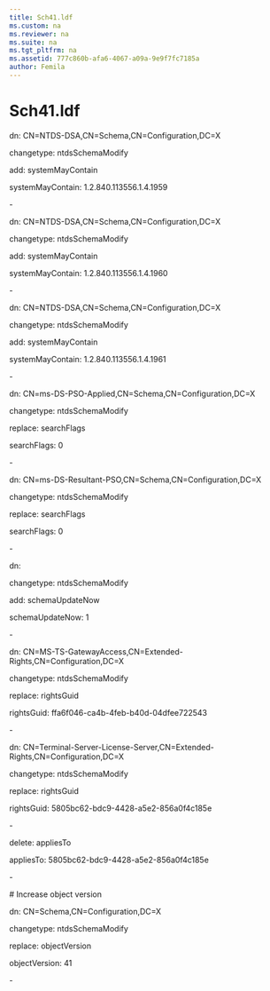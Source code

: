```yaml
---
title: Sch41.ldf
ms.custom: na
ms.reviewer: na
ms.suite: na
ms.tgt_pltfrm: na
ms.assetid: 777c860b-afa6-4067-a09a-9e9f7fc7185a
author: Femila
---
```

# Sch41.ldf
  dn: CN\=NTDS\-DSA,CN\=Schema,CN\=Configuration,DC\=X  
  
 changetype: ntdsSchemaModify  
  
 add: systemMayContain  
  
 systemMayContain: 1.2.840.113556.1.4.1959  
  
 \-  
  
 dn: CN\=NTDS\-DSA,CN\=Schema,CN\=Configuration,DC\=X  
  
 changetype: ntdsSchemaModify  
  
 add: systemMayContain  
  
 systemMayContain: 1.2.840.113556.1.4.1960  
  
 \-  
  
 dn: CN\=NTDS\-DSA,CN\=Schema,CN\=Configuration,DC\=X  
  
 changetype: ntdsSchemaModify  
  
 add: systemMayContain  
  
 systemMayContain: 1.2.840.113556.1.4.1961  
  
 \-  
  
 dn: CN\=ms\-DS\-PSO\-Applied,CN\=Schema,CN\=Configuration,DC\=X  
  
 changetype: ntdsSchemaModify  
  
 replace: searchFlags  
  
 searchFlags: 0  
  
 \-  
  
 dn: CN\=ms\-DS\-Resultant\-PSO,CN\=Schema,CN\=Configuration,DC\=X  
  
 changetype: ntdsSchemaModify  
  
 replace: searchFlags  
  
 searchFlags: 0  
  
 \-  
  
 dn:  
  
 changetype: ntdsSchemaModify  
  
 add: schemaUpdateNow  
  
 schemaUpdateNow: 1  
  
 \-  
  
 dn: CN\=MS\-TS\-GatewayAccess,CN\=Extended\-Rights,CN\=Configuration,DC\=X  
  
 changetype: ntdsSchemaModify  
  
 replace: rightsGuid  
  
 rightsGuid: ffa6f046\-ca4b\-4feb\-b40d\-04dfee722543  
  
 \-  
  
 dn: CN\=Terminal\-Server\-License\-Server,CN\=Extended\-Rights,CN\=Configuration,DC\=X  
  
 changetype: ntdsSchemaModify  
  
 replace: rightsGuid  
  
 rightsGuid: 5805bc62\-bdc9\-4428\-a5e2\-856a0f4c185e  
  
 \-  
  
 delete: appliesTo  
  
 appliesTo: 5805bc62\-bdc9\-4428\-a5e2\-856a0f4c185e  
  
 \-  
  
 \# Increase object version  
  
 dn: CN\=Schema,CN\=Configuration,DC\=X  
  
 changetype: ntdsSchemaModify  
  
 replace: objectVersion  
  
 objectVersion: 41  
  
 \-  
  
  